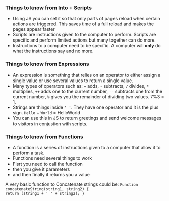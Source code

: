 ### Things to know from Into + Scripts
* Using JS you can set it so that only parts of pages reload when certain actions are triggered. This saves time of a full reload and makes the pages appear faster
* Scripts are instructions given to the computer to perform. Scripts are specific and perform limited actions but many together can do more. 
* Instructions to a computer need to be specific. A computer will **only** do what the instructions say and no more. 

### Things to know from Expressions
* An expression is something that relies on an operator to either assign a single value or use several values to return a single value. 
* Many types of operators such as: ```+``` adds, ```-``` subtracts, ```/``` divides, ```*``` multiplies, ```++``` adds one to the current number, ```--``` subtracts one from the current number, ```%``` gives you the remainder of dividing two values. 7%3 = 1. 
* Strings are things inside ```' '```. They have one operator and it is the plus sign. ```Hello``` + ```World``` = HelloWorld
* You can use this in JS to return greetings and send welcome messages to visitors in conjustion with scripts. 

### Things to know from Functions
* A function is a series of instructions given to a computer that allow it to perform a task. 
* Functions need several things to work
 * Fisrt you need to call the function
  * then you give it parameters
   * and then finally it returns you a value

   A very basic function to Concatenate strings could be:
   ```Function concatenateString(string1, string2) {```   
                ```return (string1 + ' ' + string2); }```